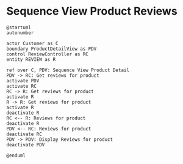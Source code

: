 # Sequence View Product Reviews

```plantuml
@startuml
autonumber

actor Customer as C
boundary ProductDetailView as PDV
control ReviewController as RC
entity REVIEW as R

ref over C, PDV: Sequence View Product Detail
PDV -> RC: Get reviews for product
activate PDV
activate RC
RC -> R: Get reviews for product
activate R
R -> R: Get reviews for product
activate R
deactivate R
RC <-- R: Reviews for product
deactivate R
PDV <-- RC: Reviews for product
deactivate RC
PDV -> PDV: Display Reviews for product
deactivate PDV

@enduml
```

<!-- diagram id="sequence-view-product-view-product-reviews" -->
